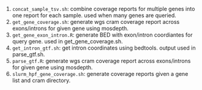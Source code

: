 1. ```concat_sample_tsv.sh```: combine coverage reports for multiple genes into one report for each sample. used when many genes are queried.
2. ```get_gene_coverage.sh```: generate wgs cram coverage report across exons/introns for given gene using mosdepth. 
3. ```get_gene_exon_intron.R```: generate BED with exon/intron coordiantes for query gene. used in get_gene_coverage.sh.
4. ```get_intron_gtf.sh```: get intron coordinates using bedtools. output used in parse_gtf.sh.
5. ```parse_gtf.R```: generate wgs cram coverage report across exons/introns for given gene using mosdepth.
6. ```slurm_hpf_gene_coverage.sh```: generate coverage reports given a gene list and cram directory.
